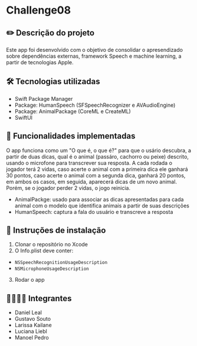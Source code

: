 # Challenge08

## ✏️ Descrição do projeto
Este app foi desenvolvido com o objetivo de consolidar o apresendizado sobre dependências externas, framework Speech e machine learning, a partir de tecnologias Apple.

## 🛠️ Tecnologias utilizadas
- Swift Package Manager
- Package: HumanSpeech (SFSpeechRecognizer e AVAudioEngine)
- Package: AnimalPackage (CoreML e CreateML)
- SwiftUI
  
## 🎯 Funcionalidades implementadas
O app funciona como um "O que é, o que é?" para que o usário descubra, a partir de duas dicas, qual é o animal (passáro, cachorro ou peixe) descrito, usando o microfone para transcrever sua resposta. 
A cada rodada o jogador terá 2 vidas, caso acerte o animal com a primeira dica ele ganhará 30 pontos, caso acerte o animal com a segunda dica, ganhará 20 pontos, em ambos os casos, em seguida, aparecerá dicas de um novo animal. Porém, se o jogador perder 2 vidas, o jogo reinicia. 

- AnimalPackge: usado para associar as dicas apresentadas para cada animal com o modelo que identifica animais a partir de suas descrições
- HumanSpeech: captura a fala do usuário e transcreve a resposta
  
## 🚀 Instruções de instalação
1. Clonar o repositório no Xcode
2. O Info.plist deve conter:
  - `NSSpeechRecognitionUsageDescription`
  - `NSMicrophoneUsageDescription`
3. Rodar o app

## 👩‍💻🧑‍💻 Integrantes
- Daniel Leal
- Gustavo Souto
- Larissa Kailane
- Luciana Liebl
- Manoel Pedro
